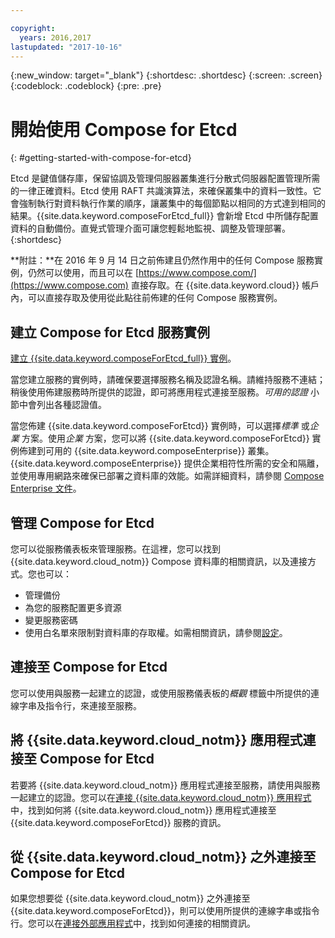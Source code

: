 ```yaml
---

copyright:
  years: 2016,2017
lastupdated: "2017-10-16"
---
```


{:new_window: target="_blank"}
{:shortdesc: .shortdesc}
{:screen: .screen}
{:codeblock: .codeblock}
{:pre: .pre}

# 開始使用 Compose for Etcd
{: #getting-started-with-compose-for-etcd}

Etcd 是鍵值儲存庫，保留協調及管理伺服器叢集進行分散式伺服器配置管理所需的一律正確資料。Etcd 使用 RAFT 共識演算法，來確保叢集中的資料一致性。它會強制執行對資料執行作業的順序，讓叢集中的每個節點以相同的方式達到相同的結果。{{site.data.keyword.composeForEtcd_full}} 會新增 Etcd 中所儲存配置資料的自動備份。直覺式管理介面可讓您輕鬆地監視、調整及管理部署。
{:shortdesc}

**附註：**在 2016 年 9 月 14 日之前佈建且仍然作用中的任何 Compose 服務實例，仍然可以使用，而且可以在 [https://www.compose.com/](https://www.compose.com) 直接存取。在 {{site.data.keyword.cloud}} 帳戶內，可以直接存取及使用從此點往前佈建的任何 Compose 服務實例。

## 建立 Compose for Etcd 服務實例

[建立 {{site.data.keyword.composeForEtcd_full}} 實例](https://console.ng.bluemix.net/catalog/services/compose-for-etcd/)。

當您建立服務的實例時，請確保要選擇服務名稱及認證名稱。請維持服務不連結；稍後使用佈建服務時所提供的認證，即可將應用程式連接至服務。*可用的認證* 小節中會列出各種認證值。

當您佈建 {{site.data.keyword.composeForEtcd}} 實例時，可以選擇*標準* 或*企業* 方案。使用*企業* 方案，您可以將 {{site.data.keyword.composeForEtcd}} 實例佈建到可用的 {{site.data.keyword.composeEnterprise}} 叢集。{{site.data.keyword.composeEnterprise}} 提供企業相符性所需的安全和隔離，並使用專用網路來確保已部署之資料庫的效能。如需詳細資料，請參閱 [Compose Enterprise 文件](../ComposeEnterprise/index.html)。

## 管理 Compose for Etcd

您可以從服務儀表板來管理服務。在這裡，您可以找到 {{site.data.keyword.cloud_notm}} Compose 資料庫的相關資訊，以及連接方式。您也可以：
- 管理備份
- 為您的服務配置更多資源
- 變更服務密碼
- 使用白名單來限制對資料庫的存取權。如需相關資訊，請參閱[設定](./dashboard-settings.html)。

## 連接至 Compose for Etcd

您可以使用與服務一起建立的認證，或使用服務儀表板的*概觀* 標籤中所提供的連線字串及指令行，來連接至服務。

## 將 {{site.data.keyword.cloud_notm}} 應用程式連接至 Compose for Etcd

若要將 {{site.data.keyword.cloud_notm}} 應用程式連接至服務，請使用與服務一起建立的認證。您可以在[連接 {{site.data.keyword.cloud_notm}} 應用程式](./connecting-bluemix-app.html)中，找到如何將 {{site.data.keyword.cloud_notm}} 應用程式連接至 {{site.data.keyword.composeForEtcd}} 服務的資訊。

## 從 {{site.data.keyword.cloud_notm}} 之外連接至 Compose for Etcd

如果您想要從 {{site.data.keyword.cloud_notm}} 之外連接至 {{site.data.keyword.composeForEtcd}}，則可以使用所提供的連線字串或指令行。您可以在[連接外部應用程式](./connecting-external.html)中，找到如何連接的相關資訊。
